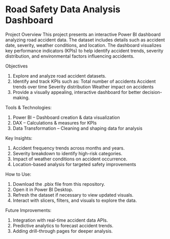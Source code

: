 # Road Safety Data Analysis Dashboard
Project Overview
This project presents an interactive Power BI dashboard analyzing road accident data.
The dataset includes details such as accident date, severity, weather conditions, and location.
The dashboard visualizes key performance indicators (KPIs) to help identify accident trends, severity distribution, and environmental factors influencing accidents.

Objectives
1. Explore and analyze road accident datasets.
2. Identify and track KPIs such as:
         Total number of accidents
         Accident trends over time
         Severity distribution
         Weather impact on accidents
3. Provide a visually appealing, interactive dashboard for better decision-making.

Tools & Technologies:
1. Power BI – Dashboard creation & data visualization
2. DAX – Calculations & measures for KPIs
3. Data Transformation – Cleaning and shaping data for analysis

Key Insights:
1. Accident frequency trends across months and years.
2. Severity breakdown to identify high-risk categories.
3. Impact of weather conditions on accident occurrence.
4. Location-based analysis for targeted safety improvements

How to Use:
1. Download the .pbix file from this repository.
2. Open it in Power BI Desktop.
3. Refresh the dataset if necessary to view updated visuals.
4. Interact with slicers, filters, and visuals to explore the data.

Future Improvements:
1. Integration with real-time accident data APIs.
2. Predictive analytics to forecast accident trends.
3. Adding drill-through pages for deeper analysis.
